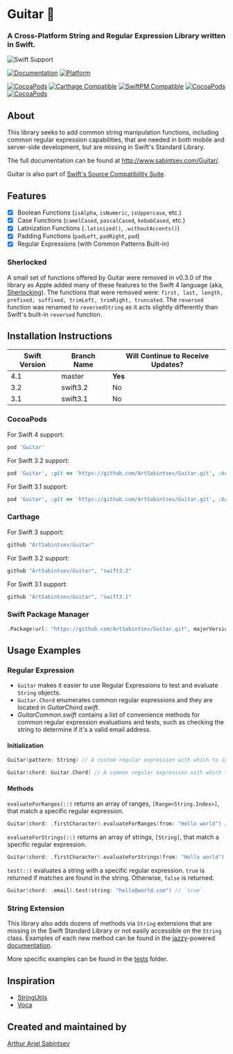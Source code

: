 # Guitar 🎸
### A Cross-Platform String and Regular Expression Library written in Swift.

![Swift Support](https://img.shields.io/badge/Swift-3.1%2C%203.2%2C%204.1-orange.svg)

[![Documentation](https://cdn.rawgit.com/ArtSabintsev/Guitar/master/docs/badge.svg)](http://sabintsev.com/Guitar/) [![Platform](https://img.shields.io/badge/Platforms-iOS%20%7c%20macOS%20%7c%20tvOS%20%7c%20watchOS%20%7c%20Linux%20-lightgray.svg?style=flat)](http://sabintsev/com/Guitar)

[![CocoaPods](https://img.shields.io/cocoapods/v/Guitar.svg)](https://cocoapods.org/pods/Guitar)  [![Carthage Compatible](https://img.shields.io/badge/Carthage-compatible-4BC51D.svg?style=flat)](https://github.com/Carthage/Carthage) [![SwiftPM Compatible](https://img.shields.io/badge/SwiftPM-Compatible-brightgreen.svg)](https://swift.org/package-manager/)  [![CocoaPods](https://img.shields.io/cocoapods/dt/Guitar.svg)](https://cocoapods.org/pods/Guitar) [![CocoaPods](https://img.shields.io/cocoapods/dm/Guitar.svg)](https://cocoapods.org/pods/Guitar)

## About
This library seeks to add common string manipulation functions, including common regular expression capabilities, that are needed in both mobile and server-side development, but are missing in Swift's Standard Library.

The full documentation can be found at http://www.sabintsev.com/Guitar/.

Guitar is also part of [Swift's Source Compatibility Suite](https://swift.org/source-compatibility/#current-list-of-projects).

## Features
- [x] Boolean Functions (`isAlpha`, `isNumeric`, `isUppercase`, etc.)
- [x] Case Functions (`camelCased`, `pascalCased`, `kebabCased`, etc.)
- [x] Latinization Functions (`.latinized()`, `.withoutAccents()`)
- [x] Padding Functions (`padLeft`, `padRight`, `pad`)
- [x] Regular Expressions (with Common Patterns Built-in)

### Sherlocked

A small set of functions offered by Guitar were removed in v0.3.0 of the library as Apple added many of these features to the Swift 4 language (aka, [Sherlocking](http://www.urbandictionary.com/define.php?term=sherlocked)). The functions that were removed were: `first, last, length, prefixed, suffixed, trimLeft, trimRight, truncated`. The `reversed` function was renamed to `reversedString` as it acts slightly differently than Swift's built-in `reversed` function.

## Installation Instructions

| Swift Version |  Branch Name  | Will Continue to Receive Updates?
| ------------- | ------------- |  -------------
| 4.1  | master   | **Yes**
| 3.2  | swift3.2 | No
| 3.1  | swift3.1  | No

### CocoaPods
For Swift 4 support:
```ruby
pod 'Guitar'
```

For Swift 3.2 support:
```ruby
pod 'Guitar', :git => 'https://github.com/ArtSabintsev/Guitar.git', :branch => 'swift3.2'
```

For Swift 3.1 support:
```ruby
pod 'Guitar', :git => 'https://github.com/ArtSabintsev/Guitar.git', :branch => 'swift3.1'
```

### Carthage
For Swift 3 support:

```swift
github "ArtSabintsev/Guitar"
```

For Swift 3.2 support:
```swift
github "ArtSabintsev/Guitar", "swift3.2"
```

For Swift 3.1 support:

```swift
github "ArtSabintsev/Guitar", "swift3.1"
```

### Swift Package Manager
```swift
.Package(url: "https://github.com/ArtSabintsev/Guitar.git", majorVersion: 0)
```

## Usage Examples

### Regular Expression
- `Guitar` makes it easier to use Regular Expressions to test and evaluate `String` objects.
- `Guitar.Chord` enumerates common regular expressions and they are located in _GuitarChord.swift_.
- _GuitarCommon.swift_ contains a list of convenience methods for common regular expression evaluations and tests, such as checking the string to determine if it's a valid email address.

#### Initialization

```swift
Guitar(pattern: String) // A custom regular expression with which to initialize Guitar.

Guitar(chord: Guitar.Chord) // A common regular expression with which to initialize Guitar.
```

#### Methods

`evaluateForRanges(::)` returns an array of ranges, `[Range<String.Index>]`, that match a specific regular expression.
```swift
Guitar(chord: .firstCharacter).evaluateForRanges(from: "Hello world") // [Range(Swift.String.CharacterView.Index(_base: Swift.String.UnicodeScalarView.Index(_position: 0), _countUTF16: 1)..<Swift.String.CharacterView.Index(_base: Swift.String.UnicodeScalarView.Index(_position: 1), _countUTF16: 1)), Range(Swift.String.CharacterView.Index(_base: Swift.String.UnicodeScalarView.Index(_position: 6), _countUTF16: 1)..<Swift.String.CharacterView.Index(_base: Swift.String.UnicodeScalarView.Index(_position: 7), _countUTF16: 1))]
```

`evaluateForStrings(::)` returns an array of strings, `[String]`, that match a specific regular expression.
```swift
Guitar(chord: .firstCharacter).evaluateForStrings(from: "Hello world") // ["H", "w"]
```

`test(::)` evaluates a string with a specific regular expression. `true` is returned if matches are found in the string. Otherwise, `false` is returned.
```swift
Guitar(chord: .email).test(string: "hello@world.com") // `true`
```

### String Extension

This library also adds dozens of methods via `String` extensions that are missing in the Swift Standard Library or not easily accessible on the `String` class. Examples of each new method can be found in the [jazzy](https://github.com/realm/jazzy)-powered [documentation](http://sabintsev.com/Guitar/Extensions/String.html).

More specific examples can be found in the
[tests](https://github.com/ArtSabintsev/Guitar/tree/master/Tests/GuitarTests) folder.

## Inspiration
- [StringUtils](https://commons.apache.org/proper/commons-lang/apidocs/org/apache/commons/lang3/StringUtils.html)
- [Voca](https://vocajs.com/)

## Created and maintained by
[Arthur Ariel Sabintsev](http://www.sabintsev.com/)
